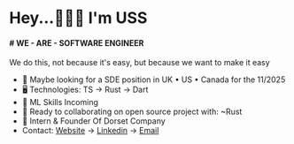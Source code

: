 Hey...👦🏾🤝 I'm USS
=======================================================================================================================================

#### # WE - ARE - SOFTWARE ENGINEER
We do this, not because it's easy, but because we want to make it easy

* 👀 Maybe looking for a SDE position in UK • US • Canada for the 11/2025
* 🖥️ Technologies: TS → Rust → Dart
* 🌱 ML Skills Incoming
* 🤝 Ready to collaborating on open source project with: ~Rust
* 🪽 Intern & Founder Of Dorset Company
* Contact: [Website](https://uss-franckmekoulou.web.app/) → [Linkedin](https://www.linkedin.com/in/franck-mekoulou/) → [Email](mailto:franckmekoulou.dev@hotmail.com)

